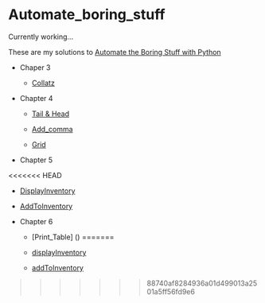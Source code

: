 # Automate_boring_stuff

Currently working... 

These are my solutions to [Automate the Boring Stuff with Python](https://automatetheboringstuff.com) 

- Chaper 3 

  - [Collatz](https://github.com/yckfowa/Automate_boring_stuff/blob/main/Ch.3/collatz.py)
  
- Chapter 4
 
  - [Tail & Head](https://github.com/yckfowa/Automate_boring_stuff/blob/main/Ch.4/Tail%20%26%20Head.py)
  
  - [Add_comma](https://github.com/yckfowa/Automate_boring_stuff/blob/main/Ch.4/add_comma.py)
 
  - [Grid](https://github.com/yckfowa/Automate_boring_stuff/blob/main/Ch.4/grid.py)
 
- Chapter 5 

<<<<<<< HEAD
  - [DisplayInventory]()
 
  - [AddToInventory]()

- Chapter 6 

  - [Print_Table] ()
=======
  - [displayInventory](https://github.com/yckfowa/Automate_boring_stuff/blob/main/Ch.5/addToInventory.py)
 
  - [addToInventory](https://github.com/yckfowa/Automate_boring_stuff/blob/main/Ch.5/displayInventory.py)
>>>>>>> 88740af8284936a01d499013a2501a5ff56fd9e6

  
